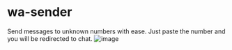# wa-sender
Send messages to unknown numbers with ease. Just paste the number and you will be redirected to chat.
![image](https://github.com/pranathi-jayanthi/wa-sender/assets/113671307/78f95501-a36d-421e-881b-b003c2d37cec)
